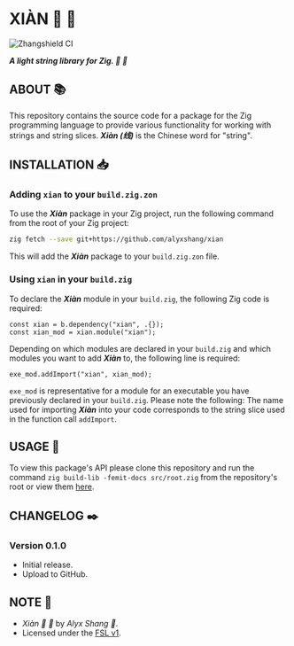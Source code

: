 # XIÀN :thread: :lizard:

![Zhangshield CI](https://github.com/alyxshang/xian/actions/workflows/zig.yml/badge.svg)

***A light string library for Zig. :thread: :lizard:***

## ABOUT :books:

This repository contains the source code for a package for the Zig
programming language to provide various functionality for working with
strings and string slices. ***Xiàn (线)*** is the Chinese word for "string".

## INSTALLATION :inbox_tray:

### Adding `xian` to your `build.zig.zon`

To use the ***Xiàn*** package in your Zig project, run the following command
from the root of your Zig project:

```bash
zig fetch --save git+https://github.com/alyxshang/xian
``` 

This will add the ***Xiàn*** package to your `build.zig.zon` file.

### Using `xian` in your `build.zig`

To declare the ***Xiàn*** module in your `build.zig`, the following Zig
code is required:

```Zig
const xian = b.dependency("xian", .{});
const xian_mod = xian.module("xian");
```

Depending on which modules are declared in your `build.zig` and which modules
you want to add ***Xiàn*** to, the following line is required:

```Zig
exe_mod.addImport("xian", xian_mod);
```

`exe_mod` is representative for a module for an executable you have previously
declared in your `build.zig`. Please note the following: The name used for importing
***Xiàn*** into your code corresponds to the string slice used in the function call
`addImport`.

## USAGE :hammer:

To view this package's API please clone this repository and run the command 
`zig build-lib -femit-docs src/root.zig` from the repository's root or 
view them [here](https://alyxshang.github.io/xian).

## CHANGELOG :black_nib:

### Version 0.1.0

- Initial release.
- Upload to GitHub.

## NOTE :scroll:

- *Xiàn :thread: :lizard:* by *Alyx Shang :black_heart:*.
- Licensed under the [FSL v1](https://github.com/alyxshang/fair-software-license).
